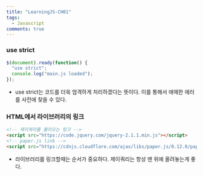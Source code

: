 ```yaml
---
title: "LearningJS-CH01"
tags:
  - Javascript
comments: true
---
```


### use strict

```javascript
$(document).ready(function() {
  "use strict";
  console.log("main.js loaded");
});
```

- use strict는 코드를 더욱 엄격하게 처리하겠다는 뜻이다. 이를 통해서 애매한 에러를 사전에 찾을 수 있다.

### HTML에서 라이브러리의 링크

```html
<!-- 제이쿼리를 불러오는 링크 -->
<script src="https://code.jquery.com/jquery-2.1.1.min.js"></script>
<!-- paper.js link -->
<script src="https://cdnjs.cloudflare.com/ajax/libs/paper.js/0.12.0/paper-full.min.js"></script>
```

- 라이브러리를 링크할때는 순서가 중요하다. 제이쿼리는 항상 맨 위에 올려놓는게 좋다.
